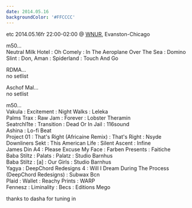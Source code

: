 ```yaml
---
date: 2014.05.16
backgroundColor: '#FFCCCC'
---
```


etc 2014.05.16fr 22:00-02:00 @ [WNUR](http://www.wnur.org/), Evanston-Chicago  

m50...  
Neutral Milk Hotel : Oh Comely : In The Aeroplane Over The Sea : Domino  
Slint : Don, Aman : Spiderland : Touch And Go  

RDMA...  
no setlist  

Aschof Mal...  
no setlist  

m50...  
Vakula : Excitement : Night Walks : Leleka  
Palms Trax : Raw Jam : Forever : Lobster Theramin  
Seatrchl1te : Transition : Dead Or In Jail : 116sound  
Ashina : Lo-fi Beat  
Project 01 : That's Right (Africaine Remix) : That's Right : Nsyde  
Downliners Sekt : This American Life : Silent Ascent : Infine  
James Din A4 : Please Excuse My Face : Farben Presents : Faitiche  
Baba Stiltz : Palats : Palatz : Studio Barnhus  
Baba Stiltz : \[a\] : Our Girls : Studio Barnhus  
Yagya : DeepChord Redesigns 4 : Will I Dream During The Process (DeepChord Redesigns) : Subwax Bcn  
Plaid : Wallet : Reachy Prints : WARP  
Fennesz : Liminality : Becs : Editions Mego  


thanks to dasha for tuning in